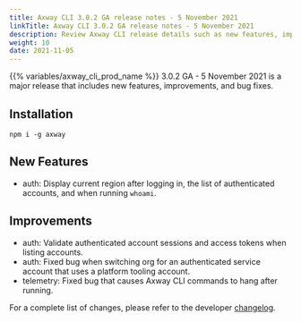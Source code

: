 ```yaml
---
title: Axway CLI 3.0.2 GA release notes - 5 November 2021
linkTitle: Axway CLI 3.0.2 GA release notes - 5 November 2021
description: Review Axway CLI release details such as new features, improvements, and bug fixes.
weight: 10
date: 2021-11-05
---
```


{{% variables/axway_cli_prod_name %}} 3.0.2 GA - 5 November 2021 is a major release that includes new features, improvements, and bug fixes.

## Installation

```
npm i -g axway
```

## New Features

* auth: Display current region after logging in, the list of authenticated accounts, and when running `whoami`.

## Improvements

* auth: Validate authenticated account sessions and access tokens when listing accounts.
* auth: Fixed bug when switching org for an authenticated service account that uses a platform tooling account.
* telemetry: Fixed bug that causes Axway CLI commands to hang after running.

For a complete list of changes, please refer to the developer [changelog](https://github.com/appcelerator/amplify-tooling/blob/master/docs/Release%20Notes/Axway%20CLI%203.0.2.md).
